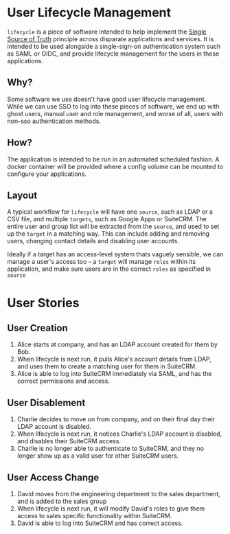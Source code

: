 # User Lifecycle Management

`lifecycle` is a piece of software intended to help implement the [Single Source of Truth](https://en.wikipedia.org/wiki/Single_source_of_truth) principle across disparate applications and services.  It is intended to be used alongside a single-sign-on authentication system such as SAML or OIDC, and provide lifecycle management for the users in these applications.

## Why?

Some software we use doesn't have good user lifecycle management.  While we can use SSO to log into
these pieces of software, we end up with ghost users, manual user and role management, and worse of all, users
with non-sso authentication methods.

## How?

The application is intended to be run in an automated scheduled fashion.  A docker container will be provided where a config volume can be mounted to configure your applications.

## Layout

A typical workflow for `lifecycle` will have one `source`, such as LDAP or a CSV file, and multiple `targets`, such as Google Apps or SuiteCRM.  The entire user and group list will be extracted from the `source`, and used to set up the `target` in a matching way.  This can include adding and removing users, changing contact details and disabling user accounts.

Ideally if a target has an access-level system thats vaguely sensible, we can manage a user's access too - a `target` will manage `roles` within its application, and make sure users are in the correct `roles` as specified in `source`

# User Stories

## User Creation

1) Alice starts at company, and has an LDAP account created for them by Bob.
2) When lifecycle is next run, it pulls Alice's account details from LDAP, and uses them to create a matching user for them in SuiteCRM.
3) Alice is able to log into SuiteCRM immediately via SAML, and has the correct permissions and access.

## User Disablement

1) Charlie decides to move on from company, and on their final day their LDAP account is disabled.
2) When lifecycle is next run, it notices Charlie's LDAP account is disabled, and disables their SuiteCRM access.
3) Charlie is no longer able to authenticate to SuiteCRM, and they no longer show up as a valid user for other SuiteCRM users.

## User Access Change

1) David moves from the engineering department to the sales department, and is added to the sales group
2) When lifecycle is next run, it will modify David's roles to give them access to sales specific functionality within SuiteCRM.
3) David is able to log into SuiteCRM and has correct access.
